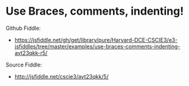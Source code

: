 # Use Braces, comments, indenting! 

Github Fiddle:
- https://jsfiddle.net/gh/get/library/pure/Harvard-DCE-CSCIE3/e3-jsfiddles/tree/master/examples/use-braces-comments-indenting-avt23qkk-r5/

Source Fiddle:
- http://jsfiddle.net/cscie3/avt23qkk/5/

